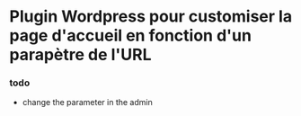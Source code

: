 # Plugin Wordpress pour customiser la page d'accueil en fonction d'un parapètre de l'URL
### todo

- change the parameter in the admin